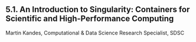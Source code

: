 ## 5.1. An Introduction to Singularity: Containers for Scientific and High-Performance Computing 
Martin Kandes, Computational & Data Science Research Specialist, SDSC 

